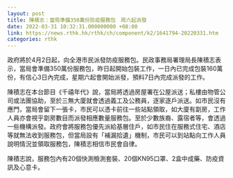 ```yaml
---
layout: post
title: 陳積志：當局準備350萬份防疫服務包　周六起派發
date: 2022-03-31 10:32:31.000000000 +08:00
link: https://news.rthk.hk/rthk/ch/component/k2/1641794-20220331.htm
categories: rthk
---
```


政府將於4月2日起，向全港市民派發防疫服務包。民政事務局署理局長陳積志表示，當局會準備350萬份服務包，昨日起開始包裝工作，一日內已完成包裝160萬份，有信心3日內完成，星期六起會開始派發，預料7日內完成派發的工作。

陳積志在本台節目《千禧年代》說，當局將透過房屋署在公屋派送；私樓由物管公司或法團協助，至於三無大廈就會透過義工及公務員，逐家逐戶派送。如市民沒有應門，當局會留下一張卡，市民可以憑卡前往一些站點領取，如大廈有劏房，工作人員亦會視乎劏房數目而派發相應數量服務包。至於少數族裔、露宿者等，會透過一些機構派發。政府會將服務包優先派給基層住戶，如市民住在服務式住宅、酒店等就無法收到服務包，但當局設有「補漏拾遺」機制，市民可以到站點向工作人員說明情況並領取服務包，陳積志相信市民會自律。

陳積志說，服務包內有20個快測檢測套裝、20個KN95口罩、2盒中成藥、防疫資訊及心意卡。
